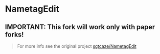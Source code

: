 # NametagEdit
## **IMPORTANT**: This fork will work only with paper forks!

> For more info see the original project [sgtcaze/NametagEdit](https://github.com/sgtcaze/NametagEdit)
